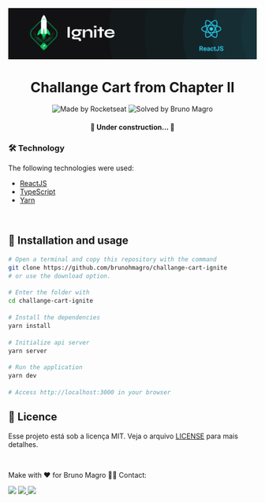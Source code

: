 <img align="center" src="https://github.com/FelipeBrenner/ignite-reactjs-desafios/blob/main/.github/cover-reactjs.png"/>

<h1 align="center">Challange Cart from Chapter II</h1>
<p align="center">
  <img alt="Made by Rocketseat" src="https://img.shields.io/badge/made%20by-Rocketseat-%2306b656?style=for-the-badge&color=7159c1">
  <img alt="Solved by Bruno Magro" src="https://img.shields.io/badge/solved%20by-Bruno%20Magro-%2306b656?style=for-the-badge">
</p>

<h4 align="center">🚀  Under construction... 🚧</h4>

### 🛠 Technology

The following technologies were used:

- [ReactJS](https://pt-br.reactjs.org/)
- [TypeScript](https://www.typescriptlang.org/)
- [Yarn](https://yarnpkg.com/)

<br>

## :wrench: Installation and usage

```bash
# Open a terminal and copy this repository with the command
git clone https://github.com/brunohmagro/challange-cart-ignite
# or use the download option.

# Enter the folder with 
cd challange-cart-ignite

# Install the dependencies
yarn install

# Initialize api server
yarn server

# Run the application
yarn dev

# Access http://localhost:3000 in your browser
```

## :memo: Licence

Esse projeto está sob a licença MIT. Veja o arquivo [LICENSE](/LICENSE) para mais detalhes.

<br>

Make with ❤️ for Bruno Magro 👋🏽 Contact:

<div display="flex" width="100%">
  <img src="https://img.shields.io/static/v1?label=Desafio&message=Carrinho&color=7159c1&style=for-the-badge&logo=ghost"/>
  <a href="https://www.linkedin.com/in/brunohmagro/" target="_blank">
    <img src="https://img.shields.io/static/v1?label=Meu&message=LinkedIn&color=0f5ab6&style=for-the-badge&logo=linkedin"/>
  </a>
  <img src="https://img.shields.io/badge/-brunohmagro@hotmail.com-0078D4?style=for-the-badge&logo=microsoft-outlook&logoColor=white&link=mailto:brunohmagro@hotmail.com)](mailto:brunohmagro@hotmail.com)"/>
</div>
